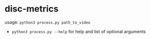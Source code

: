 # disc-metrics

usage: `python3 process.py path_to_video`
* `python3 process.py --help` for help and list of optional arguments 

